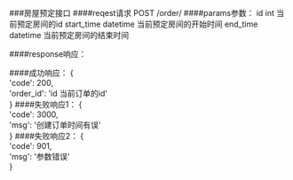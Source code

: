 ###房屋预定接口
####reqest请求
POST /order/
####params参数：
    id int 当前预定房间的id
    start_time datetime 当前预定房间的开始时间
    end_time datetime 当前预定房间的结束时间

####response响应：

####成功响应：
  {  
   'code': 200,  
   'order_id': 'id 当前订单的id'  
  }
####失败响应1：
  {  
   'code': 3000,  
   'msg': '创建订单时间有误'  
  }
####失败响应2：
  {  
   'code': 901,  
   'msg': '参数错误'  
  }
    